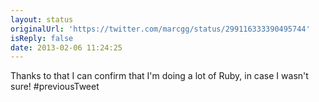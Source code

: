 ```yaml
---
layout: status
originalUrl: 'https://twitter.com/marcgg/status/299116333390495744'
isReply: false
date: 2013-02-06 11:24:25
---
```


Thanks to that I can confirm that I'm doing a lot of Ruby, in case I wasn't sure! #previousTweet
